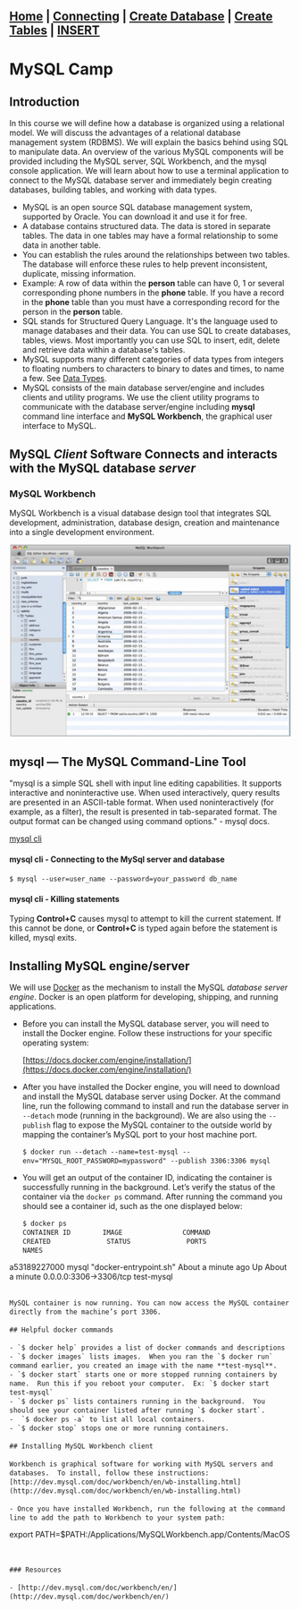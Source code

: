 [Home](/) | [Connecting](/2-connecting/) | [Create Database](/3-create-database/) | [Create Tables](/4-create-table/) | [INSERT](/5-insert/)  
---

# MySQL Camp

## Introduction

In this course we will define how a database is organized using a relational model.  We will discuss the advantages of a relational database management system (RDBMS).  We will explain the basics behind using SQL to manipulate data.  An overview of the various MySQL components will be provided including the MySQL server, SQL Workbench, and the mysql console application. We will learn about how to use a terminal application to connect to the MySQL database server and immediately begin creating databases, building tables, and working with data types.

- MySQL is an open source SQL database management system, supported by Oracle. You can download it and use it for free.
- A database contains structured data.  The data is stored in separate tables.  The data in one tables may have a formal relationship to some data in another table.
- You can establish the rules around the relationships between two tables. The database will enforce these rules to help prevent inconsistent, duplicate, missing information.
- Example:  A row of data within the **person** table can have 0, 1 or several corresponding phone numbers in the **phone** table. If you have a record in the **phone** table than you must have a corresponding record for the person in the **person** table.
- SQL stands for Structured Query Language. It's the language used to manage databases and their data. You can use SQL to create databases, tables, views.  Most importantly you can use SQL to insert, edit, delete and retrieve data within a database's tables.
- MySQL supports many different categories of data types from integers to floating numbers to characters to binary to dates and times, to name a few.  See [Data Types](http://dev.mysql.com/doc/refman/5.7/en/data-types.html).
- MySQL consists of the main database server/engine and includes clients and utility programs. We use the client utility programs to communicate with the database server/engine including **mysql** command line interface and **MySQL Workbench**, the graphical user interface to MySQL.  


## MySQL _Client_ Software Connects and interacts with the MySQL database _server_

### MySQL Workbench

MySQL Workbench is a visual database design tool that integrates SQL development, administration, database design, creation and maintenance into a single development environment.

![clients workbench](/static/assets/img/sql-clients-1workbench.png)

## mysql — The MySQL Command-Line Tool

"mysql is a simple SQL shell with input line editing capabilities. It supports interactive and noninteractive use. When used interactively, query results are presented in an ASCII-table format. When used noninteractively (for example, as a filter), the result is presented in tab-separated format. The output format can be changed using command options." - mysql docs.

[mysql cli](https://dev.mysql.com/doc/refman/5.5/en/mysql.html)

#### mysql cli - Connecting to the MySql server and database

```
$ mysql --user=user_name --password=your_password db_name
```

#### mysql cli - Killing statements

Typing **Control+C** causes mysql to attempt to kill the current statement. If this cannot be done, or **Control+C** is typed again before the statement is killed, mysql exits.

## Installing MySQL engine/server

We will use [Docker](https://docs.docker.com/engine/understanding-docker/) as the mechanism to install the MySQL _database server engine_.  Docker is an open platform for developing, shipping, and running applications.

- Before you can install the MySQL database server, you will need to install the Docker engine.  Follow these instructions for your specific operating system:

  [https://docs.docker.com/engine/installation/](https://docs.docker.com/engine/installation/)

- After you have installed the Docker engine, you will need to download and install the MySQL database server using Docker. At the command line, run the following command to install and run the database server in `--detach` mode (running in the background).  We are also using the `--publish` flag to expose the MySQL container to the outside world by mapping the container’s MySQL port to your host machine port.

  ```
  $ docker run --detach --name=test-mysql --env="MYSQL_ROOT_PASSWORD=mypassword" --publish 3306:3306 mysql
  ```
- You will get an output of the container ID, indicating the container is successfully running in the background. Let’s verify the status of the container via the `docker ps` command.  After running the command you should see a container id, such as the one displayed below:

  ```
  $ docker ps
  CONTAINER ID        IMAGE               COMMAND                  CREATED              STATUS              PORTS                    NAMES
a53189227000        mysql               "docker-entrypoint.sh"   About a minute ago   Up About a minute   0.0.0.0:3306->3306/tcp   test-mysql
  ```

  MySQL container is now running. You can now access the MySQL container directly from the machine’s port 3306.

## Helpful docker commands

- `$ docker help` provides a list of docker commands and descriptions
- `$ docker images` lists images.  When you ran the `$ docker run` command earlier, you created an image with the name **test-mysql**.
- `$ docker start` starts one or more stopped running containers by name.  Run this if you reboot your computer.  Ex: `$ docker start test-mysql`
- `$ docker ps` lists containers running in the background.  You should see your container listed after running `$ docker start`.
-  `$ docker ps -a` to list all local containers.
- `$ docker stop` stops one or more running containers.

## Installing MySQL Workbench client

Workbench is graphical software for working with MySQL servers and databases.  To install, follow these instructions: [http://dev.mysql.com/doc/workbench/en/wb-installing.html](http://dev.mysql.com/doc/workbench/en/wb-installing.html)

- Once you have installed Workbench, run the following at the command line to add the path to Workbench to your system path:

```
export PATH=$PATH:/Applications/MySQLWorkbench.app/Contents/MacOS
```


### Resources

- [http://dev.mysql.com/doc/workbench/en/](http://dev.mysql.com/doc/workbench/en/)
